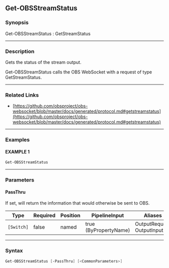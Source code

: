 Get-OBSStreamStatus
-------------------




### Synopsis
Get-OBSStreamStatus : GetStreamStatus



---


### Description

Gets the status of the stream output.


Get-OBSStreamStatus calls the OBS WebSocket with a request of type GetStreamStatus.



---


### Related Links
* [https://github.com/obsproject/obs-websocket/blob/master/docs/generated/protocol.md#getstreamstatus](https://github.com/obsproject/obs-websocket/blob/master/docs/generated/protocol.md#getstreamstatus)





---


### Examples
#### EXAMPLE 1
```PowerShell
Get-OBSStreamStatus
```



---


### Parameters
#### **PassThru**

If set, will return the information that would otherwise be sent to OBS.






|Type      |Required|Position|PipelineInput        |Aliases                      |
|----------|--------|--------|---------------------|-----------------------------|
|`[Switch]`|false   |named   |true (ByPropertyName)|OutputRequest<br/>OutputInput|





---


### Syntax
```PowerShell
Get-OBSStreamStatus [-PassThru] [<CommonParameters>]
```
